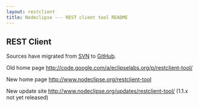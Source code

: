 ```yaml
---
layout: restclient
title: Nodeclipse --- REST client tool README
---
```



## REST Client

<!-- 
![Rest-Client-View.png](Pictures/Rest-Client-View.png)
![](../img/Nodeclipse-NTS-Hello-world.png)
-->

Sources have migrated from [SVN](http://svn.codespot.com/a/eclipselabs.org/restclient-tool/trunk/)
 to [GitHub](https://github.com/Nodeclipse/restclient-tool/).

Old home page <http://code.google.com/a/eclipselabs.org/p/restclient-tool/>

New home page <http://www.nodeclipse.org/restclient-tool> 

New update site <http://www.nodeclipse.org/updates/restclient-tool/> (1.1.x not yet released)